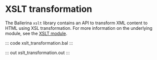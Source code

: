 # XSLT transformation

The Ballerina `xslt` library contains an API to transform XML content to HTML using XSL transformation.
For more information on the underlying module,
see the [XSLT module](https://docs.central.ballerina.io/ballerina/xslt/latest/).

::: code xslt_transformation.bal :::

::: out xslt_transformation.out :::